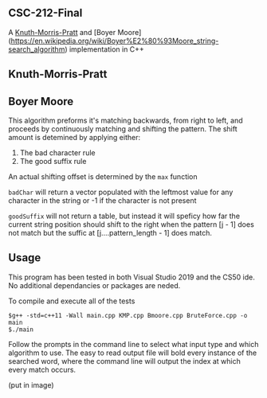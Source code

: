 ## CSC-212-Final

A [Knuth-Morris-Pratt](https://en.wikipedia.org/wiki/Knuth%E2%80%93Morris%E2%80%93Pratt_algorithm) and [Boyer Moore] (https://en.wikipedia.org/wiki/Boyer%E2%80%93Moore_string-search_algorithm) implementation in C++

## Knuth-Morris-Pratt
  
## Boyer Moore

  This algorithm preforms it's matching backwards, from right to left, and proceeds by continuously matching and shifting the pattern. The shift amount is detemined by applying either:

  1. The bad character rule
  2. The good suffix rule
  
  An actual shifting offset is determined by the `max` function

  `badChar` will return a vector populated with the leftmost value for any character in the string or -1 if the character is not present
  
  `goodSuffix` will not return a table, but instead it will speficy how far the current string position should shift to the right when the pattern [j - 1] does not match but the suffic at [j....pattern_length - 1] does match.

  
## Usage

  This program has been tested in both Visual Studio 2019 and the CS50 ide. No additional dependancies or packages are neded.

  To compile and execute all of the tests

    $g++ -std=c++11 -Wall main.cpp KMP.cpp Bmoore.cpp BruteForce.cpp -o main
    $./main
    
  Follow the prompts in the command line to select what input type and which algorithm to use. The easy to read output file will bold every instance of the searched word, where the command line will output the index at which every match occurs.

(put in image)
 

